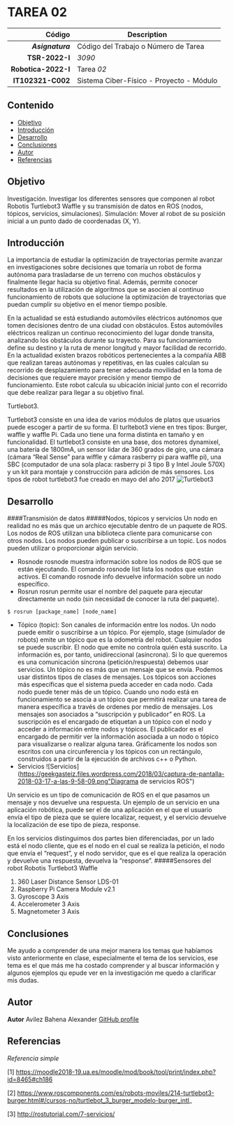 # TAREA 02


| Código | Description |
| ------:| ----------- |
| ***Asignatura*** | Código del Trabajo o Número de Tarea | 
| **TSR-2022-I** | *3090* |
| **Robotica-2022-I**  | Tarea *02* |
| **IT102321-C002** | Sistema Ciber-Físico - Proyecto - Módulo |

## Contenido

- [Objetivo](#objetivo)
- [Introducción](#introduccion)
- [Desarrollo](#desarrollo)
- [Conclusiones](#conclusiones)
- [Autor](#autor)
- [Referencias](#referencias)

## Objetivo

Investigación. Investigar los diferentes sensores que componen al robot Robotis Turtlebot3 Waffle y su transmisión de datos en ROS (nodos, tópicos, servicios, simulaciones).
Simulación: Mover al robot de su posición inicial a un punto dado de coordenadas (X, Y).

## Introducción
La importancia de estudiar la optimización de trayectorias permite avanzar en investigaciones sobre
decisiones que tomaría un robot de forma autónoma para trasladarse de un terreno con muchos obstáculos 
y finalmente llegar hacia su objetivo final. Además, permite conocer resultados en la utilización de 
algoritmos que se asocien al continuo funcionamiento de robots que solucione la optimización de trayectorias 
que puedan cumplir su objetivo en el menor tiempo posible.

En la actualidad se está estudiando automóviles eléctricos autónomos que tomen decisiones
dentro de una ciudad con obstáculos. Estos automóviles eléctricos realizan un continuo
reconocimiento del lugar donde transita, analizando los obstáculos durante su trayecto. Para su
funcionamiento define su destino y la ruta de menor longitud y mayor facilidad de recorrido.
En la actualidad existen brazos robóticos pertenecientes a la compañía ABB que realizan
tareas autónomas y repetitivas, en las cuales calculan su recorrido de desplazamiento para tener
adecuada movilidad en la toma de decisiones que requiere mayor precisión y menor tiempo de
funcionamiento. Este robot calcula su ubicación inicial junto con el recorrido que debe realizar
para llegar a su objetivo final. 

Turtlebot3.

Turtlebot3 consiste en una idea de varios módulos de platos que usuarios puede escoger a
partir de su forma. El turltebot3 viene en tres tipos: Burger, waffle y waffle Pi. Cada uno tiene una
forma distinta en tamaño y en funcionalidad.
El turtlebot3 consiste en una base, dos motores dynamixel, una batería de 1800mA, un sensor
lidar de 360 grados de giro, una cámara (cámara “Real Sense” para wiffle y cámara rasberry pi
para waffle pi), una SBC (computador de una sola placa: rasberry pi 3 tipo B y Intel Joule 570X)
y un kit para montaje y construcción para adición de más sensores. Los tipos de robot turtlebot3
fue creado en mayo del año 2017
![Turtlebot3](https://www.roscomponents.com/1326-thickbox_default/turtlebot3-burger.jpg "Turtlebot3")

## Desarrollo

####Transmisión de datos
#####Nodos, tópicos y servicios
Un nodo en realidad no es más que un archico ejecutable dentro de un paquete de ROS. Los nodos
de ROS utilizan una biblioteca cliente para comunicarse con otros nodos. Los nodos pueden publicar 
o suscribirse a un topic. Los nodos pueden utilizar o proporcionar algún servicio.
- Rosnode
rosnode muestra información sobre los nodos de ROS que se están ejecutando. El comando rosnode list lista 
los nodos que están activos.
El comando rosnode info devuelve información sobre un nodo específico.
- Rosrun
rosrun permite usar el nombre del paquete para ejecutar directamente un nodo (sin necesidad de conocer la ruta del paquete).

```
$ rosrun [package_name] [node_name]
```
- Tópico (topic):
Son canales de información entre los nodos. Un nodo puede emitir o suscribirse a un tópico. Por ejemplo, 
stage (simulador de robots) emite un tópico que es la odometría del robot. Cualquier nodos se puede suscribir. 
El nodo que emite no controla quién está suscrito. La información es, por tanto, unidireccional (asíncrona). 
Si lo que queremos es una comunicación síncrona (petición/respuesta) debemos usar servicios.
Un tópico no es más que un mensaje que se envía. Podemos usar distintos tipos de clases de mensajes.
Los tópicos son acciones más específicas que el sistema pueda acceder en cada nodo. Cada
nodo puede tener más de un tópico. Cuando uno nodo está en funcionamiento se asocia a un tópico
que permitirá realizar una tarea de manera específica a través de ordenes por medio de mensajes.
Los mensajes son asociados a “suscripción y publicador” en ROS. La suscripción es el
encargado de etiquetan a un tópico con el nodo y acceder a información entre nodos y tópicos. El
publicador es el encargado de permitir ver la información asociada a un nodo o tópico para
visualizarse o realizar alguna tarea.
Gráficamente los nodos son escritos con una circunferencia y los tópicos con un rectángulo,
construidos a partir de la ejecución de archivos c++ o Python.
- Servicios
![Servicios](https://geekgasteiz.files.wordpress.com/2018/03/captura-de-pantalla-2018-03-17-a-las-9-58-09.png"Diagrama de servicios ROS")

Un servicio es un tipo de comunicación de ROS en el que pasamos un mensaje y nos devuelve una respuesta.
Un ejemplo de un servicio en una aplicación robótica, puede ser el de una aplicación en el que el usuario 
envía el tipo de pieza que se quiere localizar, request, y el servicio devuelve la localización de ese tipo de pieza, response.


En los servicios distinguimos dos partes bien diferenciadas, por un lado está el nodo cliente, que es el nodo en el cual se 
realiza la petición, el nodo que envía el “request”, y el nodo servidor, que es el que realiza la operación y devuelve una respuesta, 
devuelva la “response”.
#####Sensores del robot Robotis Turtlebot3 Waffle 
1. 360 Laser Distance Sensor LDS-01
2. Raspberry Pi Camera Module v2.1
3. Gyroscope 3 Axis
4. Accelerometer 3 Axis
5. Magnetometer 3 Axis

## Conclusiones
Me ayudo a comprender de una mejor manera los temas que habíamos visto anteriormente en clase, especialmente el tema de los
servicios, ese tema es el que más me ha costado comprender y al buscar información y algunos ejemplos qu epude ver en la investigación
me quedo a clarificar mis dudas.

## Autor

**Autor** Avilez Bahena Alexander [GitHub profile](https://github.com/AlexanderAvilez)

## Referencias

_Referencia simple_

<a id="1">[1]</a> https://moodle2018-19.ua.es/moodle/mod/book/tool/print/index.php?id=8465#ch186

<a id='2'>[2]</a>	https://www.roscomponents.com/es/robots-moviles/214-turtlebot3-burger.html#/cursos-no/turtlebot_3_burger_modelo-burger_intl_

<a id="3">[3]</a>  http://rostutorial.com/7-servicios/
